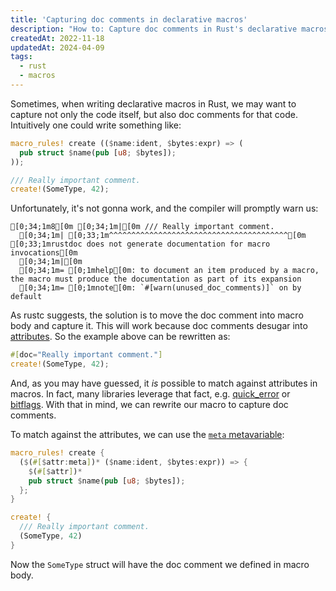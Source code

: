 ```yaml
---
title: 'Capturing doc comments in declarative macros'
description: "How to: Capture doc comments in Rust's declarative macros."
createdAt: 2022-11-18
updatedAt: 2024-04-09
tags:
  - rust
  - macros
---
```


Sometimes, when writing declarative macros in Rust, we may want to capture not only the code itself, but also doc comments for that code. Intuitively one could write something like:

```rust
macro_rules! create (($name:ident, $bytes:expr) => (
  pub struct $name(pub [u8; $bytes]);
));

/// Really important comment.
create!(SomeType, 42);
```

Unfortunately, it's not gonna work, and the compiler will promptly warn us:

```ansi title="$ cargo check"
[0;34;1m8[0m [0;34;1m|[0m /// Really important comment.
  [0;34;1m| [0;33;1m^^^^^^^^^^^^^^^^^^^^^^^^^^^^^^^^^^^^^^^^[0m [0;33;1mrustdoc does not generate documentation for macro invocations[0m
  [0;34;1m|[0m
  [0;34;1m= [0;1mhelp[0m: to document an item produced by a macro, the macro must produce the documentation as part of its expansion
  [0;34;1m= [0;1mnote[0m: `#[warn(unused_doc_comments)]` on by default
```

As rustc suggests, the solution is to move the doc comment into macro body and capture it. This will work because doc comments desugar into [attributes]. So the example above can be rewritten as:

```rust
#[doc="Really important comment."]
create!(SomeType, 42);
```

And, as you may have guessed, it _is_ possible to match against attributes in macros. In fact, many libraries leverage that fact, e.g. [quick_error] or [bitflags]. With that in mind, we can rewrite our macro to capture doc comments.

To match against the attributes, we can use the [`meta` metavariable][meta]:

```rust
macro_rules! create {
  ($(#[$attr:meta])* ($name:ident, $bytes:expr)) => {
    $(#[$attr])*
    pub struct $name(pub [u8; $bytes]);
  };
}

create! {
  /// Really important comment.
  (SomeType, 42)
}
```

Now the `SomeType` struct will have the doc comment we defined in macro body.

<!-- Links. -->

[quick_error]: https://github.com/tailhook/quick-error
[bitflags]: https://github.com/bitflags/bitflags
[attributes]: https://doc.rust-lang.org/reference/attributes.html
[meta]: https://doc.rust-lang.org/reference/macros-by-example.html#metavariables

